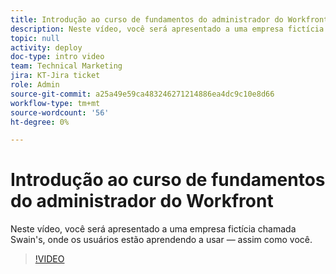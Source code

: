 ```yaml
---
title: Introdução ao curso de fundamentos do administrador do Workfront
description: Neste vídeo, você será apresentado a uma empresa fictícia chamada Swain's, onde os usuários estão aprendendo a usar — assim como você.
topic: null
activity: deploy
doc-type: intro video
team: Technical Marketing
jira: KT-Jira ticket
role: Admin
source-git-commit: a25a49e59ca483246271214886ea4dc9c10e8d66
workflow-type: tm+mt
source-wordcount: '56'
ht-degree: 0%

---
```


# Introdução ao curso de fundamentos do administrador do Workfront

Neste vídeo, você será apresentado a uma empresa fictícia chamada Swain&#39;s, onde os usuários estão aprendendo a usar — assim como você.

>[!VIDEO](https://video.tv.adobe.com/v/335064/?quality=12&learn=on)

